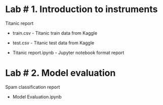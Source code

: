 # Lab \# 1. Introduction to instruments

Titanic report

* train.csv - Titanic train data from Kaggle

* test.csv - Titanic test data from Kaggle

* Titanic report.ipynb - Jupyter notebook format report

# Lab \# 2. Model evaluation

Spam classification report

* Model Evaluation.ipynb